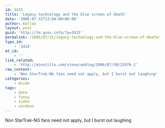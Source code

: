 ```yaml
---
id: 3415
title: 'Legacy technology and the blue screen of death'
date: '2006-07-31T13:04:00+00:00'
author: Kellan
layout: post
guid: 'http://lm.quxx.info/?p=3415'
permalink: /2006/07/31/legacy-technology-and-the-blue-screen-of-death/
typo_id:
    - '3414'
mt_id:
    - ''
link_related:
    - 'http://minutillo.com/steve/weblog/2006/07/30/25976-2'
raw_content:
    - 'Non StarTrek-NG fans need not apply, but I burst out laughing'
categories:
    - Aside
tags:
    - data
    - funny
    - video
    - windows
---
```


Non StarTrek-NG fans need not apply, but I burst out laughing